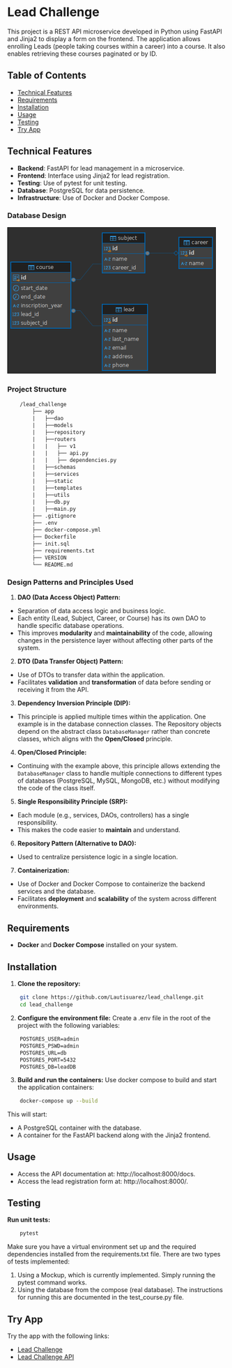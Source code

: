 # Lead Challenge
This project is a REST API microservice developed in Python using FastAPI and Jinja2 to display a form on the frontend. The application allows enrolling Leads (people taking courses within a career) into a course. It also enables retrieving these courses paginated or by ID.

## Table of Contents
- [Technical Features](#technical-features)
- [Requirements](#requirements)
- [Installation](#installation)
- [Usage](#usage)
- [Testing](#testing)
- [Try App](#try-app)

## Technical Features
- **Backend**: FastAPI for lead management in a microservice.
- **Frontend**: Interface using Jinja2 for lead registration.
- **Testing**: Use of pytest for unit testing.
- **Database**: PostgreSQL for data persistence.
- **Infrastructure**: Use of Docker and Docker Compose.

### Database Design
![Database Design](./db_design.png)

### Project Structure
```
    /lead_challenge
        ├── app
        |   ├──dao
        |   ├──models
        |   ├──repository
        |   ├──routers
        |   |   ├── v1
        |   |   ├── api.py
        |   |   ├── dependencies.py
        |   ├──schemas
        |   ├──services
        |   ├──static
        |   ├──templates
        |   ├──utils
        |   ├──db.py
        |   ├──main.py
        ├── .gitignore
        ├── .env
        ├── docker-compose.yml
        ├── Dockerfile
        ├── init.sql
        ├── requirements.txt
        ├── VERSION
        └── README.md
```

### Design Patterns and Principles Used

1. **DAO (Data Access Object) Pattern:**
- Separation of data access logic and business logic.
- Each entity (Lead, Subject, Career, or Course) has its own DAO to handle specific database operations.
- This improves **modularity** and **maintainability** of the code, allowing changes in the persistence layer without affecting other parts of the system.

2. **DTO (Data Transfer Object) Pattern:**
- Use of DTOs to transfer data within the application.
- Facilitates **validation** and **transformation** of data before sending or receiving it from the API.

3. **Dependency Inversion Principle (DIP):**
- This principle is applied multiple times within the application. One example is in the database connection classes. The Repository objects depend on the abstract class `DatabaseManager` rather than concrete classes, which aligns with the **Open/Closed** principle.

4. **Open/Closed Principle:**
- Continuing with the example above, this principle allows extending the `DatabaseManager` class to handle multiple connections to different types of databases (PostgreSQL, MySQL, MongoDB, etc.) without modifying the code of the class itself.

5. **Single Responsibility Principle (SRP):**
- Each module (e.g., services, DAOs, controllers) has a single responsibility.
- This makes the code easier to **maintain** and understand.

6. **Repository Pattern (Alternative to DAO):**
- Used to centralize persistence logic in a single location.

7. **Containerization:**
- Use of Docker and Docker Compose to containerize the backend services and the database.
- Facilitates **deployment** and **scalability** of the system across different environments.

## Requirements
- **Docker** and **Docker Compose** installed on your system.

## Installation

1. **Clone the repository:**
```bash
    git clone https://github.com/Lautisuarez/lead_challenge.git
    cd lead_challenge
```

2. **Configure the environment file:**
Create a .env file in the root of the project with the following variables:
```
    POSTGRES_USER=admin
    POSTGRES_PSWD=admin
    POSTGRES_URL=db
    POSTGRES_PORT=5432
    POSTGRES_DB=leadDB
```

3. **Build and run the containers:**
Use docker compose to build and start the application containers:
```bash
    docker-compose up --build
```
This will start:
- A PostgreSQL container with the database.
- A container for the FastAPI backend along with the Jinja2 frontend.

## Usage
- Access the API documentation at: http://localhost:8000/docs.
- Access the lead registration form at: http://localhost:8000/.

## Testing
**Run unit tests:**
```bash
    pytest
```
Make sure you have a virtual environment set up and the required dependencies installed from the requirements.txt file.
There are two types of tests implemented:
1. Using a Mockup, which is currently implemented. Simply running the pytest command works.
2. Using the database from the compose (real database). The instructions for running this are documented in the test_course.py file.

## Try App
Try the app with the following links:
- <a href="https://lead-challenge.onrender.com/" target="_blank">Lead Challenge</a>
- <a href="https://lead-challenge.onrender.com/docs" target="_blank">Lead Challenge API</a>
